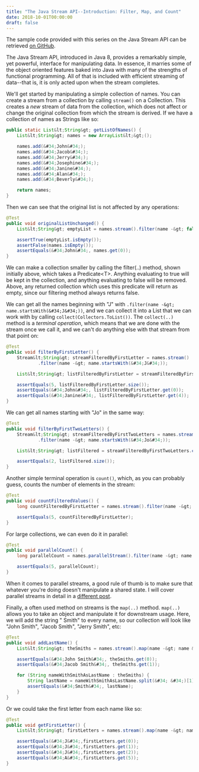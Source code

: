 ```yaml
---
title: "The Java Stream API--Introduction: Filter, Map, and Count"
date: 2018-10-01T00:00:00
draft: false
---
```


The sample code provided with this series on the Java Stream API can be retrieved [on GitHub](https://github.com/nfisher23/java_stream_api_samples/tree/master).

The Java Stream API, introduced in Java 8, provides a remarkably simple, yet powerful, interface for manipulating data. In essence, it marries
some of the object oriented features baked into Java with many of the strengths of functional programming. All of that is included with efficient streaming of data--that is,
it is only acted upon when the stream completes.

We&#39;ll get started by manipulating a simple collection of names. You can create a stream from a collection by calling `stream()` on a Collection.
This creates a _new_ stream of data from the collection, which does not affect or change the original collection from which the stream is derived.
If we have a collection of names as Strings like so:

``` java
public static List&lt;String&gt; getListOfNames() {
    List&lt;String&gt; names = new ArrayList&lt;&gt;();

    names.add(&#34;John&#34;);
    names.add(&#34;Jacob&#34;);
    names.add(&#34;Jerry&#34;);
    names.add(&#34;Josephine&#34;);
    names.add(&#34;Janine&#34;);
    names.add(&#34;Alan&#34;);
    names.add(&#34;Beverly&#34;);

    return names;
}

```

Then we can see that the original list is not affected by any operations:

``` java
@Test
public void originalListUnchanged() {
    List&lt;String&gt; emptyList = names.stream().filter(name -&gt; false).collect(Collectors.toList());

    assertTrue(emptyList.isEmpty());
    assertFalse(names.isEmpty());
    assertEquals(&#34;John&#34;, names.get(0));
}

```

We can make a collection smaller by calling the filter(..) method, shown initially above, which takes a Predicate&lt;T&gt;.
Anything evaluating to true will be kept in the collection, and anything evaluating to false will be removed. Above, any returned collection
which uses this predicate will return as empty, since our filtering method always returns false.

We can get all the names beginning with &#34;J&#34; with `.filter(name -&gt; name.startsWith(&#34;J&#34;))`, and we can collect it into a List that we can work with by calling `collect(Collectors.ToList())`.
The `collect(..)` method is a _terminal operation_, which means that we are done with the stream once we call it, and we can&#39;t do anything else with that stream from that point on:

``` java
@Test
public void filterByFirstLetter() {
    Stream&lt;String&gt; streamFilteredByFirstLetter = names.stream()
            .filter(name -&gt; name.startsWith(&#34;J&#34;));

    List&lt;String&gt; listFilteredByFirstLetter = streamFilteredByFirstLetter.collect(Collectors.toList());

    assertEquals(5, listFilteredByFirstLetter.size());
    assertEquals(&#34;John&#34;, listFilteredByFirstLetter.get(0));
    assertEquals(&#34;Janine&#34;, listFilteredByFirstLetter.get(4));
}
```

We can get all names starting with &#34;Jo&#34; in the same way:

``` java
@Test
public void filterByFirstTwoLetters() {
    Stream&lt;String&gt; streamFilteredByFirstTwoLetters = names.stream()
            .filter(name -&gt; name.startsWith(&#34;Jo&#34;));

    List&lt;String&gt; listFiltered = streamFilteredByFirstTwoLetters.collect(Collectors.toList());

    assertEquals(2, listFiltered.size());
}

```

Another simple terminal operation is `count()`, which, as you can probably guess, counts the number of elements in the stream:

``` java
@Test
public void countFilteredValues() {
    long countFilteredByFirstLetter = names.stream().filter(name -&gt; name.startsWith(&#34;J&#34;)).count();

    assertEquals(5, countFilteredByFirstLetter);
}

```

For large collections, we can even do it in parallel:

``` java
@Test
public void parallelCount() {
    long parallelCount = names.parallelStream().filter(name -&gt; name.startsWith(&#34;J&#34;)).count();

    assertEquals(5, parallelCount);
}

```

When it comes to parallel streams, a good rule of thumb is to make sure that whatever you&#39;re doing doesn&#39;t manipulate a shared state. I will cover parallel streams in detail in a [different post](https://nickolasfisher.com/blog/The-Java-Stream-API-Parallel-Streams).

Finally, a often used method on streams is the `map(..)` method. `map(..)` allows you to take an object and manipulate it for downstream usage. Here, we will add the string &#34; Smith&#34; to every name, so our collection
will look like &#34;John Smith&#34;, &#34;Jacob Smith&#34;, &#34;Jerry Smith&#34;, etc:

``` java
@Test
public void addLastName() {
    List&lt;String&gt; theSmiths = names.stream().map(name -&gt; name &#43; &#34; Smith&#34;).collect(Collectors.toList());

    assertEquals(&#34;John Smith&#34;, theSmiths.get(0));
    assertEquals(&#34;Jacob Smith&#34;, theSmiths.get(1));

    for (String nameWithSmithAsLastName : theSmiths) {
        String lastName = nameWithSmithAsLastName.split(&#34; &#34;)[1];
        assertEquals(&#34;Smith&#34;, lastName);
    }
}

```

Or we could take the first letter from each name like so:

``` java
@Test
public void getFirstLetter() {
    List&lt;String&gt; firstLetters = names.stream().map(name -&gt; name.substring(0, 1)).collect(Collectors.toList());

    assertEquals(&#34;J&#34;,firstLetters.get(0));
    assertEquals(&#34;J&#34;,firstLetters.get(1));
    assertEquals(&#34;J&#34;,firstLetters.get(2));
    assertEquals(&#34;A&#34;,firstLetters.get(5));
}

```


